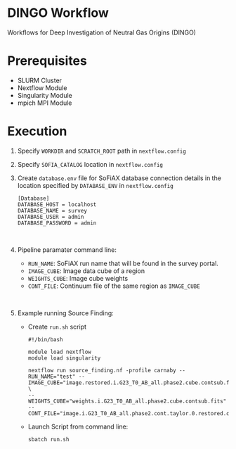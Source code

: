 # DINGO Workflow
Workflows for Deep Investigation of Neutral Gas Origins (DINGO)


# Prerequisites

* SLURM Cluster
* Nextflow Module
* Singularity Module
* mpich MPI Module

# Execution

1. Specify `WORKDIR` and `SCRATCH_ROOT` path in `nextflow.config`

2. Specify `SOFIA_CATALOG` location in `nextflow.config`

3. Create `database.env` file for SoFiAX database connection details in the location specified by `DATABASE_ENV` in `nextflow.config`

    ```
    [Database]
    DATABASE_HOST = localhost
    DATABASE_NAME = survey
    DATABASE_USER = admin
    DATABASE_PASSWORD = admin
    ```
</br>

4. Pipeline paramater command line:

    * `RUN_NAME`: SoFiAX run name that will be found in the survey portal.
    * `IMAGE_CUBE`: Image data cube of a region
    * `WEIGHTS_CUBE`: Image cube weights
    * `CONT_FILE`: Continuum file of the same region as `IMAGE_CUBE`

</br>

5. Example running Source Finding:

    * Create `run.sh` script

        ```
        #!/bin/bash

        module load nextflow
        module load singularity

        nextflow run source_finding.nf -profile carnaby --RUN_NAME="test" --IMAGE_CUBE="image.restored.i.G23_T0_AB_all.phase2.cube.contsub.fits" \
        --WEIGHTS_CUBE="weights.i.G23_T0_AB_all.phase2.cube.contsub.fits" --CONT_FILE="image.i.G23_T0_AB_all.phase2.cont.taylor.0.restored.conv.fits"
        ```

    * Launch Script from command line:

        ```sbatch run.sh```

